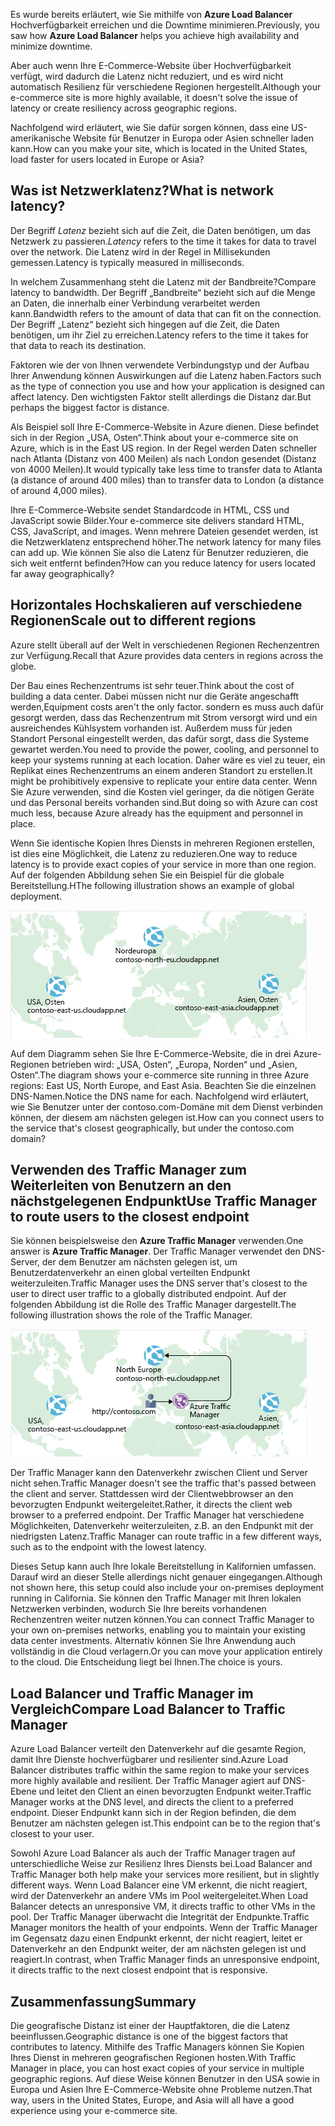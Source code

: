 <span data-ttu-id="c692a-101">Es wurde bereits erläutert, wie Sie mithilfe von **Azure Load Balancer** Hochverfügbarkeit erreichen und die Downtime minimieren.</span><span class="sxs-lookup"><span data-stu-id="c692a-101">Previously, you saw how **Azure Load Balancer** helps you achieve high availability and minimize downtime.</span></span>

<span data-ttu-id="c692a-102">Aber auch wenn Ihre E-Commerce-Website über Hochverfügbarkeit verfügt, wird dadurch die Latenz nicht reduziert, und es wird nicht automatisch Resilienz für verschiedene Regionen hergestellt.</span><span class="sxs-lookup"><span data-stu-id="c692a-102">Although your e-commerce site is more highly available, it doesn't solve the issue of latency or create resiliency across geographic regions.</span></span>

<span data-ttu-id="c692a-103">Nachfolgend wird erläutert, wie Sie dafür sorgen können, dass eine US-amerikanische Website für Benutzer in Europa oder Asien schneller laden kann.</span><span class="sxs-lookup"><span data-stu-id="c692a-103">How can you make your site, which is located in the United States, load faster for users located in Europe or Asia?</span></span>

## <a name="what-is-network-latency"></a><span data-ttu-id="c692a-104">Was ist Netzwerklatenz?</span><span class="sxs-lookup"><span data-stu-id="c692a-104">What is network latency?</span></span>

<span data-ttu-id="c692a-105">Der Begriff _Latenz_ bezieht sich auf die Zeit, die Daten benötigen, um das Netzwerk zu passieren.</span><span class="sxs-lookup"><span data-stu-id="c692a-105">_Latency_ refers to the time it takes for data to travel over the network.</span></span> <span data-ttu-id="c692a-106">Die Latenz wird in der Regel in Millisekunden gemessen.</span><span class="sxs-lookup"><span data-stu-id="c692a-106">Latency is typically measured in milliseconds.</span></span>

<span data-ttu-id="c692a-107">In welchem Zusammenhang steht die Latenz mit der Bandbreite?</span><span class="sxs-lookup"><span data-stu-id="c692a-107">Compare latency to bandwidth.</span></span> <span data-ttu-id="c692a-108">Der Begriff „Bandbreite“ bezieht sich auf die Menge an Daten, die innerhalb einer Verbindung verarbeitet werden kann.</span><span class="sxs-lookup"><span data-stu-id="c692a-108">Bandwidth refers to the amount of data that can fit on the connection.</span></span> <span data-ttu-id="c692a-109">Der Begriff „Latenz“ bezieht sich hingegen auf die Zeit, die Daten benötigen, um ihr Ziel zu erreichen.</span><span class="sxs-lookup"><span data-stu-id="c692a-109">Latency refers to the time it takes for that data to reach its destination.</span></span>

<span data-ttu-id="c692a-110">Faktoren wie der von Ihnen verwendete Verbindungstyp und der Aufbau Ihrer Anwendung können Auswirkungen auf die Latenz haben.</span><span class="sxs-lookup"><span data-stu-id="c692a-110">Factors such as the type of connection you use and how your application is designed can affect latency.</span></span> <span data-ttu-id="c692a-111">Den wichtigsten Faktor stellt allerdings die Distanz dar.</span><span class="sxs-lookup"><span data-stu-id="c692a-111">But perhaps the biggest factor is distance.</span></span>

<span data-ttu-id="c692a-112">Als Beispiel soll Ihre E-Commerce-Website in Azure dienen. Diese befindet sich in der Region „USA, Osten“.</span><span class="sxs-lookup"><span data-stu-id="c692a-112">Think about your e-commerce site on Azure, which is in the East US region.</span></span> <span data-ttu-id="c692a-113">In der Regel werden Daten schneller nach Atlanta (Distanz von 400 Meilen) als nach London gesendet (Distanz von 4000 Meilen).</span><span class="sxs-lookup"><span data-stu-id="c692a-113">It would typically take less time to transfer data to Atlanta (a distance of around 400 miles) than to transfer data to London (a distance of around 4,000 miles).</span></span>

<span data-ttu-id="c692a-114">Ihre E-Commerce-Website sendet Standardcode in HTML, CSS und JavaScript sowie Bilder.</span><span class="sxs-lookup"><span data-stu-id="c692a-114">Your e-commerce site delivers standard HTML, CSS, JavaScript, and images.</span></span> <span data-ttu-id="c692a-115">Wenn mehrere Dateien gesendet werden, ist die Netzwerklatenz entsprechend höher.</span><span class="sxs-lookup"><span data-stu-id="c692a-115">The network latency for many files can add up.</span></span> <span data-ttu-id="c692a-116">Wie können Sie also die Latenz für Benutzer reduzieren, die sich weit entfernt befinden?</span><span class="sxs-lookup"><span data-stu-id="c692a-116">How can you reduce latency for users located far away geographically?</span></span>

## <a name="scale-out-to-different-regions"></a><span data-ttu-id="c692a-117">Horizontales Hochskalieren auf verschiedene Regionen</span><span class="sxs-lookup"><span data-stu-id="c692a-117">Scale out to different regions</span></span>

<span data-ttu-id="c692a-118">Azure stellt überall auf der Welt in verschiedenen Regionen Rechenzentren zur Verfügung.</span><span class="sxs-lookup"><span data-stu-id="c692a-118">Recall that Azure provides data centers in regions across the globe.</span></span>

<span data-ttu-id="c692a-119">Der Bau eines Rechenzentrums ist sehr teuer.</span><span class="sxs-lookup"><span data-stu-id="c692a-119">Think about the cost of building a data center.</span></span> <span data-ttu-id="c692a-120">Dabei müssen nicht nur die Geräte angeschafft werden,</span><span class="sxs-lookup"><span data-stu-id="c692a-120">Equipment costs aren't the only factor.</span></span> <span data-ttu-id="c692a-121">sondern es muss auch dafür gesorgt werden, dass das Rechenzentrum mit Strom versorgt wird und ein ausreichendes Kühlsystem vorhanden ist. Außerdem muss für jeden Standort Personal eingestellt werden, das dafür sorgt, dass die Systeme gewartet werden.</span><span class="sxs-lookup"><span data-stu-id="c692a-121">You need to provide the power, cooling, and personnel to keep your systems running at each location.</span></span> <span data-ttu-id="c692a-122">Daher wäre es viel zu teuer, ein Replikat eines Rechenzentrums an einem anderen Standort zu erstellen.</span><span class="sxs-lookup"><span data-stu-id="c692a-122">It might be prohibitively expensive to replicate your entire data center.</span></span> <span data-ttu-id="c692a-123">Wenn Sie Azure verwenden, sind die Kosten viel geringer, da die nötigen Geräte und das Personal bereits vorhanden sind.</span><span class="sxs-lookup"><span data-stu-id="c692a-123">But doing so with Azure can cost much less, because Azure already has the equipment and personnel in place.</span></span>

<span data-ttu-id="c692a-124">Wenn Sie identische Kopien Ihres Diensts in mehreren Regionen erstellen, ist dies eine Möglichkeit, die Latenz zu reduzieren.</span><span class="sxs-lookup"><span data-stu-id="c692a-124">One way to reduce latency is to provide exact copies of your service in more than one region.</span></span> <span data-ttu-id="c692a-125">Auf der folgenden Abbildung sehen Sie ein Beispiel für die globale Bereitstellung.</span><span class="sxs-lookup"><span data-stu-id="c692a-125">HThe following illustration shows an example of global deployment.</span></span>

![Abbildung mit einer Weltkarte und drei hervorgehobenen Azure-Rechenzentren](../media/4-global-deployment.png)

<span data-ttu-id="c692a-128">Auf dem Diagramm sehen Sie Ihre E-Commerce-Website, die in drei Azure-Regionen betrieben wird: „USA, Osten“, „Europa, Norden“ und „Asien, Osten“.</span><span class="sxs-lookup"><span data-stu-id="c692a-128">The diagram shows your e-commerce site running in three Azure regions: East US, North Europe, and East Asia.</span></span> <span data-ttu-id="c692a-129">Beachten Sie die einzelnen DNS-Namen.</span><span class="sxs-lookup"><span data-stu-id="c692a-129">Notice the DNS name for each.</span></span> <span data-ttu-id="c692a-130">Nachfolgend wird erläutert, wie Sie Benutzer unter der contoso.com-Domäne mit dem Dienst verbinden können, der diesem am nächsten gelegen ist.</span><span class="sxs-lookup"><span data-stu-id="c692a-130">How can you connect users to the service that's closest geographically, but under the contoso.com domain?</span></span>

## <a name="use-traffic-manager-to-route-users-to-the-closest-endpoint"></a><span data-ttu-id="c692a-131">Verwenden des Traffic Manager zum Weiterleiten von Benutzern an den nächstgelegenen Endpunkt</span><span class="sxs-lookup"><span data-stu-id="c692a-131">Use Traffic Manager to route users to the closest endpoint</span></span>

<span data-ttu-id="c692a-132">Sie können beispielsweise den **Azure Traffic Manager** verwenden.</span><span class="sxs-lookup"><span data-stu-id="c692a-132">One answer is **Azure Traffic Manager**.</span></span> <span data-ttu-id="c692a-133">Der Traffic Manager verwendet den DNS-Server, der dem Benutzer am nächsten gelegen ist, um Benutzerdatenverkehr an einen global verteilten Endpunkt weiterzuleiten.</span><span class="sxs-lookup"><span data-stu-id="c692a-133">Traffic Manager uses the DNS server that's closest to the user to direct user traffic to a globally distributed endpoint.</span></span> <span data-ttu-id="c692a-134">Auf der folgenden Abbildung ist die Rolle des Traffic Manager dargestellt.</span><span class="sxs-lookup"><span data-stu-id="c692a-134">The following illustration shows the role of the Traffic Manager.</span></span>

![<span data-ttu-id="c692a-135">Abbildung mit dem Azure Traffic Manager, der eine Benutzeranforderung an das nächstgelegene Rechenzentrum weiterleitet</span><span class="sxs-lookup"><span data-stu-id="c692a-135">An illustration showing Azure Traffic Manager routing a user request to the nearest data center.</span></span> ](../media/4-traffic-manager.png)

<span data-ttu-id="c692a-136">Der Traffic Manager kann den Datenverkehr zwischen Client und Server nicht sehen.</span><span class="sxs-lookup"><span data-stu-id="c692a-136">Traffic Manager doesn't see the traffic that's passed between the client and server.</span></span> <span data-ttu-id="c692a-137">Stattdessen wird der Clientwebbrowser an den bevorzugten Endpunkt weitergeleitet.</span><span class="sxs-lookup"><span data-stu-id="c692a-137">Rather, it directs the client web browser to a preferred endpoint.</span></span> <span data-ttu-id="c692a-138">Der Traffic Manager hat verschiedene Möglichkeiten, Datenverkehr weiterzuleiten, z.B. an den Endpunkt mit der niedrigsten Latenz.</span><span class="sxs-lookup"><span data-stu-id="c692a-138">Traffic Manager can route traffic in a few different ways, such as to the endpoint with the lowest latency.</span></span>

<span data-ttu-id="c692a-139">Dieses Setup kann auch Ihre lokale Bereitstellung in Kalifornien umfassen. Darauf wird an dieser Stelle allerdings nicht genauer eingegangen.</span><span class="sxs-lookup"><span data-stu-id="c692a-139">Although not shown here, this setup could also include your on-premises deployment running in California.</span></span> <span data-ttu-id="c692a-140">Sie können den Traffic Manager mit Ihren lokalen Netzwerken verbinden, wodurch Sie Ihre bereits vorhandenen Rechenzentren weiter nutzen können.</span><span class="sxs-lookup"><span data-stu-id="c692a-140">You can connect Traffic Manager to your own on-premises networks, enabling you to maintain your existing data center investments.</span></span> <span data-ttu-id="c692a-141">Alternativ können Sie Ihre Anwendung auch vollständig in die Cloud verlagern.</span><span class="sxs-lookup"><span data-stu-id="c692a-141">Or you can move your application entirely to the cloud.</span></span> <span data-ttu-id="c692a-142">Die Entscheidung liegt bei Ihnen.</span><span class="sxs-lookup"><span data-stu-id="c692a-142">The choice is yours.</span></span>

## <a name="compare-load-balancer-to-traffic-manager"></a><span data-ttu-id="c692a-143">Load Balancer und Traffic Manager im Vergleich</span><span class="sxs-lookup"><span data-stu-id="c692a-143">Compare Load Balancer to Traffic Manager</span></span>

<span data-ttu-id="c692a-144">Azure Load Balancer verteilt den Datenverkehr auf die gesamte Region, damit Ihre Dienste hochverfügbarer und resilienter sind.</span><span class="sxs-lookup"><span data-stu-id="c692a-144">Azure Load Balancer distributes traffic within the same region to make your services more highly available and resilient.</span></span> <span data-ttu-id="c692a-145">Der Traffic Manager agiert auf DNS-Ebene und leitet den Client an einen bevorzugten Endpunkt weiter.</span><span class="sxs-lookup"><span data-stu-id="c692a-145">Traffic Manager works at the DNS level, and directs the client to a preferred endpoint.</span></span> <span data-ttu-id="c692a-146">Dieser Endpunkt kann sich in der Region befinden, die dem Benutzer am nächsten gelegen ist.</span><span class="sxs-lookup"><span data-stu-id="c692a-146">This endpoint can be to the region that's closest to your user.</span></span>

<span data-ttu-id="c692a-147">Sowohl Azure Load Balancer als auch der Traffic Manager tragen auf unterschiedliche Weise zur Resilienz Ihres Diensts bei.</span><span class="sxs-lookup"><span data-stu-id="c692a-147">Load Balancer and Traffic Manager both help make your services more resilient, but in slightly different ways.</span></span> <span data-ttu-id="c692a-148">Wenn Load Balancer eine VM erkennt, die nicht reagiert, wird der Datenverkehr an andere VMs im Pool weitergeleitet.</span><span class="sxs-lookup"><span data-stu-id="c692a-148">When Load Balancer detects an unresponsive VM, it directs traffic to other VMs in the pool.</span></span> <span data-ttu-id="c692a-149">Der Traffic Manager überwacht die Integrität der Endpunkte.</span><span class="sxs-lookup"><span data-stu-id="c692a-149">Traffic Manager monitors the health of your endpoints.</span></span> <span data-ttu-id="c692a-150">Wenn der Traffic Manager im Gegensatz dazu einen Endpunkt erkennt, der nicht reagiert, leitet er Datenverkehr an den Endpunkt weiter, der am nächsten gelegen ist und reagiert.</span><span class="sxs-lookup"><span data-stu-id="c692a-150">In contrast, when Traffic Manager finds an unresponsive endpoint, it directs traffic to the next closest endpoint that is responsive.</span></span>

## <a name="summary"></a><span data-ttu-id="c692a-151">Zusammenfassung</span><span class="sxs-lookup"><span data-stu-id="c692a-151">Summary</span></span>

<span data-ttu-id="c692a-152">Die geografische Distanz ist einer der Hauptfaktoren, die die Latenz beeinflussen.</span><span class="sxs-lookup"><span data-stu-id="c692a-152">Geographic distance is one of the biggest factors that contributes to latency.</span></span> <span data-ttu-id="c692a-153">Mithilfe des Traffic Managers können Sie Kopien Ihres Dienst in mehreren geografischen Regionen hosten.</span><span class="sxs-lookup"><span data-stu-id="c692a-153">With Traffic Manager in place, you can host exact copies of your service in multiple geographic regions.</span></span> <span data-ttu-id="c692a-154">Auf diese Weise können Benutzer in den USA sowie in Europa und Asien Ihre E-Commerce-Website ohne Probleme nutzen.</span><span class="sxs-lookup"><span data-stu-id="c692a-154">That way, users in the United States, Europe, and Asia will all have a good experience using your e-commerce site.</span></span>
